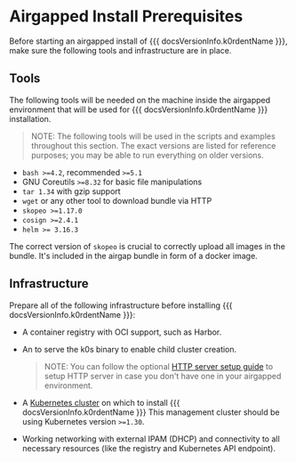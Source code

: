 # Airgapped Install Prerequisites

Before starting an airgapped install of {{{ docsVersionInfo.k0rdentName }}},
make sure the following tools and infrastructure are in place.

## Tools

The following tools will be needed on the machine inside the airgapped
environment that will be used for {{{ docsVersionInfo.k0rdentName }}}
installation.

> NOTE:
> The following tools will be used in the scripts and examples throughout this
> section. The exact versions are listed for reference purposes; you may
> be able to run everything on older versions.

- `bash >=4.2`, recommended `>=5.1`
- GNU Coreutils `>=8.32` for basic file manipulations
- `tar 1.34` with gzip support
- `wget` or any other tool to download bundle via HTTP
- `skopeo >=1.17.0`
- `cosign >=2.4.1`
- `helm >= 3.16.3`

The correct version of `skopeo` is crucial to correctly upload all images in the
bundle. It's included in the airgap bundle in form of a docker image.

## Infrastructure

Prepare all of the following infrastructure before installing {{{
docsVersionInfo.k0rdentName }}}:

- A container registry with OCI support, such as Harbor.
- An  to serve the k0s binary to enable child
  cluster creation.

    > NOTE:
	> You can follow the optional [HTTP server setup guide](airgap-http.md) to
	> setup HTTP server in case you don't have one in your airgapped
	> environment.

- A [Kubernetes cluster](../create-mgmt-clusters/index.md) on which to install
  {{{ docsVersionInfo.k0rdentName }}} This management cluster should be using
  Kubernetes version `>=1.30`.
- Working networking with external IPAM (DHCP) and connectivity to all necessary
  resources (like the registry and Kubernetes API endpoint).
